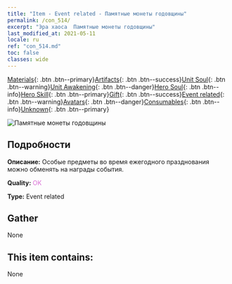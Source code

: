 ```yaml
---
title: "Item - Event related - Памятные монеты годовщины"
permalink: /con_514/
excerpt: "Эра хаоса  Памятные монеты годовщины"
last_modified_at: 2021-05-11
locale: ru
ref: "con_514.md"
toc: false
classes: wide
---
```

 [Materials](/ItemsRU/){: .btn .btn--primary}[Artifacts](/ItemsRU/Artifacts/){: .btn .btn--success}[Unit Soul](/ItemsRU/UnitSoul/){: .btn .btn--warning}[Unit Awakening](/ItemsRU/UnitAwakening/){: .btn .btn--danger}[Hero Soul](/ItemsRU/HeroSoul/){: .btn .btn--info}[Hero Skill](/ItemsRU/HeroSkill/){: .btn .btn--primary}[Gift](/ItemsRU/Gift/){: .btn .btn--success}[Event related](/ItemsRU/Events/){: .btn .btn--warning}[Avatars](/ItemsRU/Avatars/){: .btn .btn--danger}[Consumables](/ItemsRU/Consumables/){: .btn .btn--info}[Unknown](/ItemsRU/Unknown/){: .btn .btn--primary}

 ![Памятные монеты годовщины](/images/t/i_10005.png)

## Подробности
 **Описание:** Особые предметы во время ежегодного празднования можно обменять на награды события.

 **Quality:** <span style="color: #DA70D6">OK</span>

 **Type:** Event related

## Gather

  None

## This item contains:

  None

